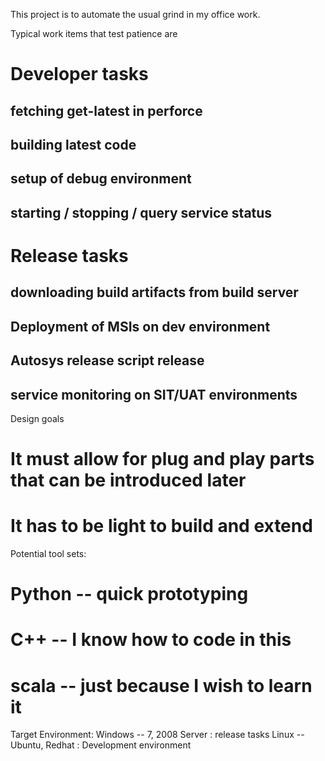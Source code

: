 This project is to automate the usual grind in my office work.

Typical work items that test patience are
#  Developer tasks
## fetching get-latest in perforce
## building latest code
## setup of debug environment
## starting / stopping / query service status
#  Release tasks
## downloading build artifacts from build server
## Deployment of MSIs on dev environment
## Autosys release script release
## service monitoring on SIT/UAT environments

Design goals
# It must allow for plug and play parts that can be introduced later
# It has to be light to build and extend

Potential tool sets:
# Python	-- quick prototyping
# C++		-- I know how to code in this
# scala		-- just because I wish to learn it

Target Environment:
Windows	-- 7, 2008 Server : release tasks
Linux	-- Ubuntu, Redhat : Development environment
